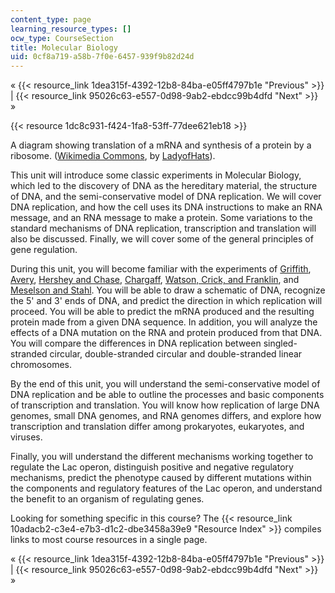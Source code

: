```yaml
---
content_type: page
learning_resource_types: []
ocw_type: CourseSection
title: Molecular Biology
uid: 0cf8a719-a58b-7f0e-6457-939f9b82d24d
---
```


« {{< resource_link 1dea315f-4392-12b8-84ba-e05ff4797b1e "Previous" >}} | {{< resource_link 95026c63-e557-0d98-9ab2-ebdcc99b4dfd "Next" >}} »

{{< resource 1dc8c931-f424-1fa8-53ff-77dee621eb18 >}}

A diagram showing translation of a mRNA and synthesis of a protein by a ribosome. ([Wikimedia Commons](http://commons.wikimedia.org/wiki/Main_Page), by [LadyofHats](http://commons.wikimedia.org/wiki/User:LadyofHats)).

This unit will introduce some classic experiments in Molecular Biology, which led to the discovery of DNA as the hereditary material, the structure of DNA, and the semi-conservative model of DNA replication. We will cover DNA replication, and how the cell uses its DNA instructions to make an RNA message, and an RNA message to make a protein. Some variations to the standard mechanisms of DNA replication, transcription and translation will also be discussed. Finally, we will cover some of the general principles of gene regulation.

During this unit, you will become familiar with the experiments of [Griffith](http://en.wikipedia.org/wiki/Griffith's_experiment), [Avery](http://en.wikipedia.org/wiki/Oswald_Avery), [Hershey and Chase](http://en.wikipedia.org/wiki/Hershey_and_Chase), [Chargaff](http://en.wikipedia.org/wiki/Erwin_Chargaff), [Watson, Crick, and Franklin](http://en.wikipedia.org/wiki/Molecular_Structure_of_Nucleic_Acids:_A_Structure_for_Deoxyribose_Nucleic_Acid), and [Meselson and Stahl](http://en.wikipedia.org/wiki/Meselson%E2%80%93Stahl_experiment). You will be able to draw a schematic of DNA, recognize the 5' and 3' ends of DNA, and predict the direction in which replication will proceed. You will be able to predict the mRNA produced and the resulting protein made from a given DNA sequence. In addition, you will analyze the effects of a DNA mutation on the RNA and protein produced from that DNA. You will compare the differences in DNA replication between singled-stranded circular, double-stranded circular and double-stranded linear chromosomes.

By the end of this unit, you will understand the semi-conservative model of DNA replication and be able to outline the processes and basic components of transcription and translation. You will know how replication of large DNA genomes, small DNA genomes, and RNA genomes differs, and explore how transcription and translation differ among prokaryotes, eukaryotes, and viruses.

Finally, you will understand the different mechanisms working together to regulate the Lac operon, distinguish positive and negative regulatory mechanisms, predict the phenotype caused by different mutations within the components and regulatory features of the Lac operon, and understand the benefit to an organism of regulating genes.

Looking for something specific in this course? The {{< resource_link 10adacb2-c3e4-e7b3-d1c2-dbe3458a39e9 "Resource Index" >}} compiles links to most course resources in a single page.

« {{< resource_link 1dea315f-4392-12b8-84ba-e05ff4797b1e "Previous" >}} | {{< resource_link 95026c63-e557-0d98-9ab2-ebdcc99b4dfd "Next" >}} »